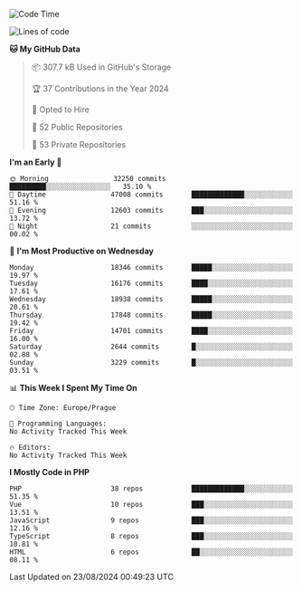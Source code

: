 <!--START_SECTION:waka-->
![Code Time](http://img.shields.io/badge/Code%20Time-1%2C583%20hrs%2058%20mins-blue)

![Lines of code](https://img.shields.io/badge/From%20Hello%20World%20I%27ve%20Written-28.9%20million%20lines%20of%20code-blue)

**🐱 My GitHub Data** 

> 📦 307.7 kB Used in GitHub's Storage 
 > 
> 🏆 37 Contributions in the Year 2024
 > 
> 💼 Opted to Hire
 > 
> 📜 52 Public Repositories 
 > 
> 🔑 53 Private Repositories 
 > 
**I'm an Early 🐤** 

```text
🌞 Morning                32250 commits       █████████░░░░░░░░░░░░░░░░   35.10 % 
🌆 Daytime                47008 commits       █████████████░░░░░░░░░░░░   51.16 % 
🌃 Evening                12603 commits       ███░░░░░░░░░░░░░░░░░░░░░░   13.72 % 
🌙 Night                  21 commits          ░░░░░░░░░░░░░░░░░░░░░░░░░   00.02 % 
```
📅 **I'm Most Productive on Wednesday** 

```text
Monday                   18346 commits       █████░░░░░░░░░░░░░░░░░░░░   19.97 % 
Tuesday                  16176 commits       ████░░░░░░░░░░░░░░░░░░░░░   17.61 % 
Wednesday                18938 commits       █████░░░░░░░░░░░░░░░░░░░░   20.61 % 
Thursday                 17848 commits       █████░░░░░░░░░░░░░░░░░░░░   19.42 % 
Friday                   14701 commits       ████░░░░░░░░░░░░░░░░░░░░░   16.00 % 
Saturday                 2644 commits        █░░░░░░░░░░░░░░░░░░░░░░░░   02.88 % 
Sunday                   3229 commits        █░░░░░░░░░░░░░░░░░░░░░░░░   03.51 % 
```


📊 **This Week I Spent My Time On** 

```text
🕑︎ Time Zone: Europe/Prague

💬 Programming Languages: 
No Activity Tracked This Week

🔥 Editors: 
No Activity Tracked This Week
```

**I Mostly Code in PHP** 

```text
PHP                      38 repos            █████████████░░░░░░░░░░░░   51.35 % 
Vue                      10 repos            ███░░░░░░░░░░░░░░░░░░░░░░   13.51 % 
JavaScript               9 repos             ███░░░░░░░░░░░░░░░░░░░░░░   12.16 % 
TypeScript               8 repos             ███░░░░░░░░░░░░░░░░░░░░░░   10.81 % 
HTML                     6 repos             ██░░░░░░░░░░░░░░░░░░░░░░░   08.11 % 
```




 Last Updated on 23/08/2024 00:49:23 UTC
<!--END_SECTION:waka-->
<!--
**AlexKratky/AlexKratky** is a ✨ _special_ ✨ repository because its `README.md` (this file) appears on your GitHub profile.

Here are some ideas to get you started:

- 🔭 I’m currently working on ...
- 🌱 I’m currently learning ...
- 👯 I’m looking to collaborate on ...
- 🤔 I’m looking for help with ...
- 💬 Ask me about ...
- 📫 How to reach me: ...
- 😄 Pronouns: ...
- ⚡ Fun fact: ...
-->
